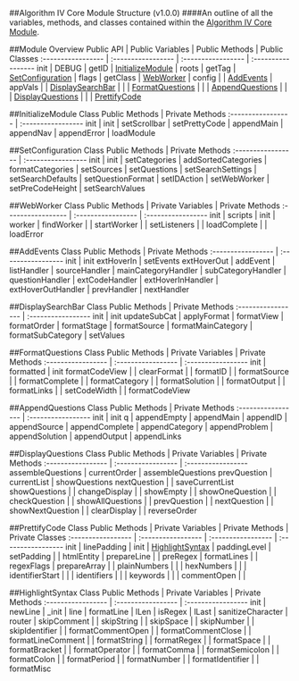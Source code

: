 ##Algorithm IV Core Module Structure (v1.0.0)
####An outline of all the variables, methods, and classes contained within the [Algorithm IV Core Module](https://github.com/imaginate/algorithmIV/blob/master/src/algorithmIVCore.js).


##Module Overview
Public API         | Public Variables   | Public Methods     | Public Classes
:----------------- | :----------------- | :----------------- | :-----------------
init               | DEBUG              | getID              | [InitializeModule](#initializemodule-class)
                   | roots              | getTag             | [SetConfiguration](#setconfiguration-class)
                   | flags              | getClass           | [WebWorker](#webworker-class)
                   | config             |                    | [AddEvents](#addevents-class)
                   | appVals            |                    | [DisplaySearchBar](#displaysearchbar-class)
                   |                    |                    | [FormatQuestions](#formatquestions-class)
                   |                    |                    | [AppendQuestions](#appendquestions-class)
                   |                    |                    | [DisplayQuestions](#displayquestions-class)
                   |                    |                    | [PrettifyCode](#prettifycode-class)

##InitializeModule Class
Public Methods     | Private Methods
:----------------- | :-----------------
init               | init
                   | setScrollbar
                   | setPrettyCode
                   | appendMain
                   | appendNav
                   | appendError
                   | loadModule

##SetConfiguration Class
Public Methods     | Private Methods
:----------------- | :-----------------
init               | init
                   | setCategories
                   | addSortedCategories
                   | formatCategories
                   | setSources
                   | setQuestions
                   | setSearchSettings
                   | setSearchDefaults
                   | setQuestionFormat
                   | setIDAction
                   | setWebWorker
                   | setPreCodeHeight
                   | setSearchValues

##WebWorker Class
Public Methods     | Private Variables  | Private Methods
:----------------- | :----------------- | :-----------------
init               | scripts            | init
                   | worker             | findWorker
                   |                    | startWorker
                   |                    | setListeners
                   |                    | loadComplete
                   |                    | loadError

##AddEvents Class
Public Methods     | Private Methods
:----------------- | :-----------------
init               | init
extHoverIn         | setEvents
extHoverOut        | addEvent
                   | listHandler
                   | sourceHandler
                   | mainCategoryHandler
                   | subCategoryHandler
                   | questionHandler
                   | extCodeHandler
                   | extHoverInHandler
                   | extHoverOutHandler
                   | prevHandler
                   | nextHandler

##DisplaySearchBar Class
Public Methods     | Private Methods
:----------------- | :-----------------
init               | init
updateSubCat       | applyFormat
                   | formatView
                   | formatOrder
                   | formatStage
                   | formatSource
                   | formatMainCategory
                   | formatSubCategory
                   | setValues

##FormatQuestions Class
Public Methods     | Private Variables  | Private Methods
:----------------- | :----------------- | :-----------------
init               | formatted          | init
formatCodeView     |                    | clearFormat
                   |                    | formatID
                   |                    | formatSource
                   |                    | formatComplete
                   |                    | formatCategory
                   |                    | formatSolution
                   |                    | formatOutput
                   |                    | formatLinks
                   |                    | setCodeWidth
                   |                    | formatCodeView

##AppendQuestions Class
Public Methods     | Private Methods
:----------------- | :-----------------
init               | init
q                  | appendEmpty
                   | appendMain
                   | appendID
                   | appendSource
                   | appendComplete
                   | appendCategory
                   | appendProblem
                   | appendSolution
                   | appendOutput
                   | appendLinks

##DisplayQuestions Class
Public Methods     | Private Variables  | Private Methods
:----------------- | :----------------- | :-----------------
assembleQuestions  | currentOrder       | assembleQuestions
prevQuestion       | currentList        | showQuestions
nextQuestion       |                    | saveCurrentList
showQuestions      |                    | changeDisplay
                   |                    | showEmpty
                   |                    | showOneQuestion
                   |                    | checkQuestion
                   |                    | showAllQuestions
                   |                    | prevQuestion
                   |                    | nextQuestion
                   |                    | showNextQuestion
                   |                    | clearDisplay
                   |                    | reverseOrder

##PrettifyCode Class
Public Methods     | Private Variables  | Private Methods    | Private Classes
:----------------- | :----------------- | :----------------- | :-----------------
init               | linePadding        | init               | [HighlightSyntax](#highlightsyntax-class)
                   | paddingLevel       | setPadding         |
                   | htmlEntity         | prepareLine        |
                   | preRegex           | formatLines        |
                   | regexFlags         | prepareArray       |
                   | plainNumbers       |                    |
                   | hexNumbers         |                    |
                   | identifierStart    |                    |
                   | identifiers        |                    |
                   | keywords           |                    |
                   | commentOpen        |                    |

##HighlightSyntax Class
Public Methods     | Private Variables  | Private Methods
:----------------- | :----------------- | :-----------------
init               | newLine            | _init
                   | line               | formatLine
                   | lLen               | isRegex
                   | lLast              | sanitizeCharacter
                   | router             | skipComment
                   |                    | skipString
                   |                    | skipSpace
                   |                    | skipNumber
                   |                    | skipIdentifier
                   |                    | formatCommentOpen
                   |                    | formatCommentClose
                   |                    | formatLineComment
                   |                    | formatString
                   |                    | formatRegex
                   |                    | formatSpace
                   |                    | formatBracket
                   |                    | formatOperator
                   |                    | formatComma
                   |                    | formatSemicolon
                   |                    | formatColon
                   |                    | formatPeriod
                   |                    | formatNumber
                   |                    | formatIdentifier
                   |                    | formatMisc
